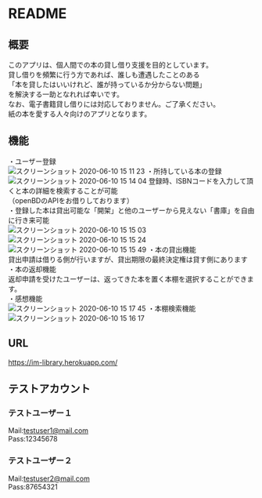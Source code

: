 # README

## 概要
このアプリは、個人間での本の貸し借り支援を目的としています。<br>
貸し借りを頻繁に行う方であれば、誰しも遭遇したことのある<br>
「本を貸したはいいけれど、誰が持っているか分からない問題」<br>
を解決する一助となれれば幸いです。<br>
なお、電子書籍貸し借りには対応しておりません。ご了承ください。<br>
紙の本を愛する人々向けのアプリとなります。

## 機能
・ユーザー登録<br>
![スクリーンショット 2020-06-10 15 11 23](https://user-images.githubusercontent.com/62987912/84841364-0c2e8f80-b07d-11ea-9602-375d6b40c5a4.png)
・所持している本の登録<br>
![スクリーンショット 2020-06-10 15 14 04](https://user-images.githubusercontent.com/62987912/84841367-10f34380-b07d-11ea-992a-c123fb758be2.png)
    登録時、ISBNコードを入力して頂くと本の詳細を検索することが可能<br>
    （openBDのAPIをお借りしております）<br>
・登録した本は貸出可能な「開架」と他のユーザーから見えない「書庫」を自由に行き来可能<br>
![スクリーンショット 2020-06-10 15 15 03](https://user-images.githubusercontent.com/62987912/84841375-16e92480-b07d-11ea-9c5f-76491d91a48f.png)
![スクリーンショット 2020-06-10 15 15 24](https://user-images.githubusercontent.com/62987912/84841379-1badd880-b07d-11ea-86c6-849b28895044.png)
![スクリーンショット 2020-06-10 15 15 49](https://user-images.githubusercontent.com/62987912/84841388-236d7d00-b07d-11ea-91f9-08e8d149aedf.png)
・本の貸出機能<br>
    貸出申請は借りる側が行いますが、貸出期限の最終決定権は貸す側にあります<br>
・本の返却機能<br>
    返却申請を受けたユーザーは、返ってきた本を置く本棚を選択することができます。<br>
・感想機能<br>
![スクリーンショット 2020-06-10 15 17 45](https://user-images.githubusercontent.com/62987912/84841417-36804d00-b07d-11ea-8b99-c08f706b2e1f.png)
・本棚検索機能
![スクリーンショット 2020-06-10 15 16 17](https://user-images.githubusercontent.com/62987912/84841400-2c5e4e80-b07d-11ea-99f9-d1cf0e551737.png)
## URL
https://im-library.herokuapp.com/

## テストアカウント
### テストユーザー１
  Mail:testuser1@mail.com<br>
  Pass:12345678<br>
### テストユーザー２
  Mail:testuser2@mail.com<br>
  Pass:87654321<br>



